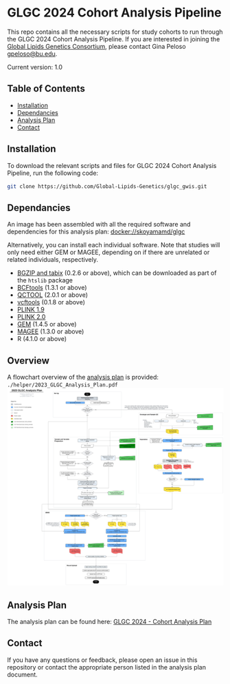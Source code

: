# GLGC 2024 Cohort Analysis Pipeline

This repo contains all the necessary scripts for study cohorts to run through the GLGC 2024 Cohort Analysis Pipeline. If you are interested in joining the [Global Lipids Genetics Consortium](http://www.lipidgenetics.org/), please contact Gina Peloso <gpeloso@bu.edu>.

Current version: 1.0

## Table of Contents

- [Installation](#installation)
- [Dependancies](#dependancies)
- [Analysis Plan](#analysisplan)
- [Contact](#contact)

## Installation

To download the relevant scripts and files for GLGC 2024 Cohort Analysis Pipeline, run the following code: 
```bash
git clone https://github.com/Global-Lipids-Genetics/glgc_gwis.git
```

## Dependancies
An image has been assembled with all the required software and dependencies for this analysis plan: [docker://skoyamamd/glgc](https://hub.docker.com/r/skoyamamd/glgc)

Alternatively, you can install each individual software. Note that studies will only need either GEM or MAGEE, depending on if there are unrelated or related individuals, respectively. 
- [BGZIP and tabix](http://www.htslib.org/download/) (0.2.6 or above), which can be downloaded as part of the `htslib` package
- [BCFtools](http://www.htslib.org/download/) (1.3.1 or above)
- [QCTOOL](https://www.well.ox.ac.uk/~gav/qctool_v2/documentation/download.html) (2.0.1 or above) 
- [vcftools](https://github.com/vcftools/vcftools) (0.1.8 or above)
- [PLINK 1.9](https://www.cog-genomics.org/plink/) 
- [PLINK 2.0](https://www.cog-genomics.org/plink/2.0/)
- [GEM](https://github.com/large-scale-gxe-methods/GEM) (1.4.5 or above)
- [MAGEE](https://github.com/large-scale-gxe-methods/MAGEE) (1.3.0 or above) 
- R (4.1.0 or above)

## Overview
A flowchart overview of the [analysis plan](#analysisplan) is provided: `./helper/2023_GLGC_Analysis_Plan.pdf`
![2024 GLGC Analysis Plan](helper/2023_GLGC_Analysis_Plan.svg)

## Analysis Plan
The analysis plan can be found here: [GLGC 2024 - Cohort Analysis Plan](https://docs.google.com/document/d/1x8F1o4krajNPLwoeJwzirMLveVs1HGlF1Z2eSnBGjo0/edit?usp=sharing) 

## Contact
If you have any questions or feedback, please open an issue in this repository or contact the appropriate person listed in the analysis plan document. 
